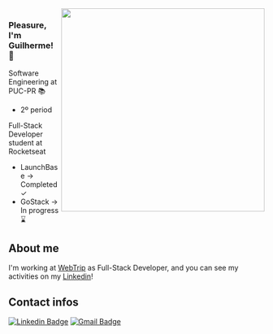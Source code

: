<img align="right" width="400" height="400" src="http://webtrip.tur.br/ass/Programmer2.png.png">

### Pleasure, I'm Guilherme! 👋

Software Engineering at PUC-PR 📚

- 2º period

Full-Stack Developer student at Rocketseat
- LaunchBase → Completed ✓
- GoStack → In progress ⌛️

## About me

I'm working at [WebTrip](http://webtrip.tur.br) as Full-Stack Developer, and you can see my activities on my [Linkedin](https://www.linkedin.com/in/guilherme-illescas/)!


## Contact infos
[![Linkedin Badge](https://img.shields.io/badge/-guilhermeillescas-blue?style=flat-square&logo=Linkedin&logoColor=white&link=https://www.linkedin.com/in/guilherme-illescas/)](https://www.linkedin.com/in/guilherme-illescas/)
[![Gmail Badge](https://img.shields.io/badge/-gui.illescas@gmail.com-c14438?style=flat-square&logo=Gmail&logoColor=white&link=mailto:gui.illescas@gmail.com)](mailto:gui.illescas@gmail.com)
